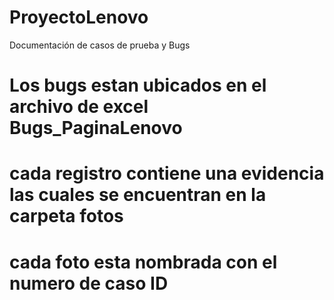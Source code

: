 # ProyectoLenovo
Documentación de casos de prueba y Bugs 
# Los bugs estan ubicados en el archivo de excel Bugs_PaginaLenovo
# cada registro contiene una evidencia las cuales se encuentran en la carpeta fotos
# cada foto esta nombrada con el numero de caso ID
